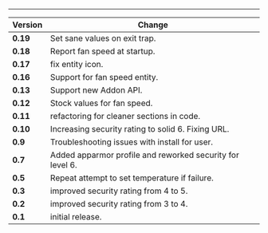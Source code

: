 ---

| Version  | Change                                                    |
| -------- | --------------------------------------------------------- |
| **0.19** | Set sane values on exit trap.                             |
| **0.18** | Report fan speed at startup.                              |
| **0.17** | fix entity icon.                                          |
| **0.16** | Support for fan speed entity.                             |
| **0.13** | Support new Addon API.                                    |
| **0.12** | Stock values for fan speed.                               |
| **0.11** | refactoring for cleaner sections in code.                 |
| **0.10** | Increasing security rating to solid 6. Fixing URL.        |
| **0.9**  | Troubleshooting issues with install for user.             |
| **0.7**  | Added apparmor profile and reworked security for level 6. |
| **0.5**  | Repeat attempt to set temperature if failure.             |
| **0.3**  | improved security rating from 4 to 5.                     |
| **0.2**  | improved security rating from 3 to 4.                     |
| **0.1**  | initial release.                                          |
